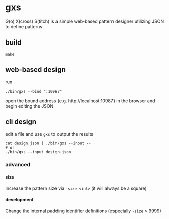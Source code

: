 gxs
===

G(o) X(cross) S(titch) is a simple web-based pattern designer utilizing JSON to define
patterns

## build

```
make
```

## web-based design

run
```
./bin/gxs --bind ":10987"
```

open the bound address (e.g. http://localhost:10987) in the browser and begin editing the JSON

## cli design

edit a file and use `gxs` to output the results

```
cat design.json | ./bin/gxs --input --
# or
./bin/gxs --input design.json
```

### advanced

#### size

Increase the pattern size via `-size <int>` (it will always be a square)

#### development

Change the internal padding identifier definitions (especially `-size` > 9999)
